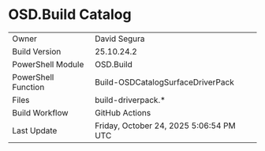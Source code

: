 ﻿# OSD.Build Catalog

| | |
|-|-|
| Owner | David Segura |
| Build Version | 25.10.24.2 |
| PowerShell Module | OSD.Build |
| PowerShell Function | Build-OSDCatalogSurfaceDriverPack |
| Files | build-driverpack.* |
| Build Workflow | GitHub Actions |
| Last Update | Friday, October 24, 2025 5:06:54 PM UTC |
